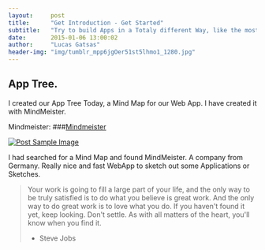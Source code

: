 ```yaml
---
layout:     post
title:      "Get Introduction - Get Started"
subtitle:   "Try to build Apps in a Totaly different Way, like the most."
date:       2015-01-06 13:00:02
author:     "Lucas Gatsas"
header-img: "img/tumblr_mpp6jgOer51st5lhmo1_1280.jpg"
---
```

<h2 class="section-heading">App Tree. </h2>



I created our App Tree Today, a Mind Map for our Web App. I have created it with MindMeister.

Mindmeister:
###[Mindmeister](http://www.mindmeister.com/)


<a href="#">
    <img src="{{ site.baseurl }}/img/gitlist.io.png" alt="Post Sample Image">
</a>


<p>I had searched for a Mind Map and found MindMeister. A company from Germany. Really nice and fast WebApp to sketch out some Applications or Sketches.</p>




<blockquote>Your work is going to fill a large part of your life, and the only way to be truly satisfied is to do what you believe is great work. And the only way to do great work is to love what you do. If you haven't found it yet, keep looking. Don't settle. As with all matters of the heart, you'll know when you find it.

- Steve Jobs

</blockquote>


<!-- 
<a href="#">
    <img src="{{ site.baseurl }}/img/jekyllthemewhite.png" alt="Post Sample Image">
</a> 



 -->



